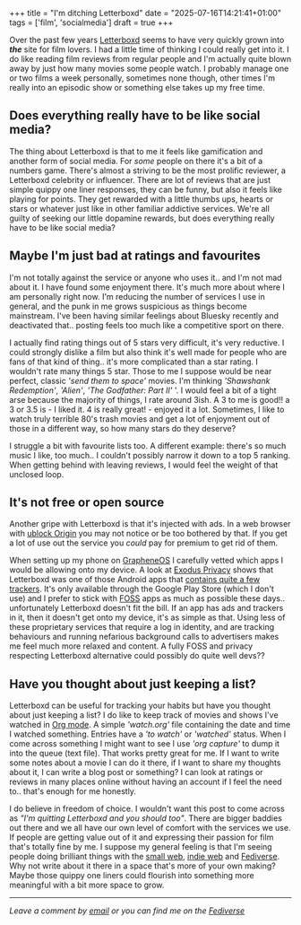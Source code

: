 +++
title = "I'm ditching Letterboxd"
date = "2025-07-16T14:21:41+01:00"
tags = ['film', 'socialmedia']
draft = true
+++

Over the past few years [Letterboxd](https://letterboxd.com/) seems to have very quickly grown into ***the*** site for film lovers. I had a little time of thinking I could really get into it. I do like reading film reviews from regular people and I'm actually quite blown away by just how many movies some people watch. I probably manage  one or two films a week personally, sometimes none though, other times I'm really into an episodic show or something else takes up my free time.

## Does everything really have to be like social media?
The thing about Letterboxd is that to me it feels like gamification and another form of social media. For *some* people on there it's a bit of a numbers game. There's almost a striving to be the most prolific reviewer, a Letterboxd celebrity or influencer. There are lot of reviews that are just simple quippy one liner responses, they can be funny, but also it feels like playing for points. They get rewarded with a little thumbs ups, hearts or stars or whatever just like in other familiar addictive services. We're all guilty of seeking our little dopamine rewards, but does everything really have to be like social media?

## Maybe I'm just bad at ratings and favourites
I'm not totally against the service or anyone who uses it.. and I'm not mad about it. I have found some enjoyment there. It's much more about where I am personally right now. I'm reducing the number of services I use in general, and the punk in me grows suspicious as things become mainstream. I've been having similar feelings about Bluesky recently and deactivated that.. posting feels too much like a competitive sport on there.

I actually find rating things out of 5 stars very difficult, it's very reductive. I could strongly dislike a film but also think it's well made for people who are fans of that kind of thing.. it's more complicated than a star rating. I wouldn't rate many things 5 star. Those to me I suppose would be near perfect, classic *'send them to space'* movies. I'm thinking *'Shawshank Redemption'*, *'Alien'*, *'The Godfather: Part II'* '. I would feel a bit of a tight arse because the majority of things, I rate around 3ish. A 3 to me is good!! a 3 or 3.5 is - I liked it. 4 is really great! - enjoyed it a lot. Sometimes, I like to watch truly terrible 80's trash movies and get a lot of enjoyment out of those in a different way, so how many stars do they deserve?

I struggle a bit with favourite lists too. A different example: there's so much music I like, too much.. I couldn't possibly narrow it down to a top 5 ranking. When getting behind with leaving reviews, I would feel the weight of that unclosed loop.

## It's not free or open source
Another gripe with Letterboxd is that it's injected with ads. In a web browser with [ublock Origin](https://ublockorigin.com/) you may not notice or be too bothered by that. If you get a lot of use out the service you *could* pay for premium to get rid of them.

When setting up my phone on [GrapheneOS](https://grapheneos.org/) I carefully vetted which apps I would be allowing onto my device. A look at [Exodus Privacy](https://exodus-privacy.eu.org/en/) shows that Letterboxd was one of those Android apps that [contains quite a few trackers](https://reports.exodus-privacy.eu.org/en/reports/com.letterboxd.letterboxd/latest/). It's only available through the Google Play Store (which I don't use) and I prefer to stick with [FOSS](https://en.wikipedia.org/wiki/Free_and_open-source_software) apps as much as possible these days.. unfortunately Letterboxd doesn't fit the bill. If an app has ads and trackers in it, then it doesn't get onto my device, it's as simple as that.  Using less of these proprietary services that require a log in identity, and are tracking behaviours and running nefarious background calls to advertisers makes me feel much more relaxed and content. A fully FOSS and privacy respecting Letterboxd alternative could possibly do quite well devs??

## Have you thought about just keeping a list?
Letterboxd can be useful for tracking your habits but have you thought about just keeping a list? I do like to keep track of movies and shows I've watched in [Org mode](https://orgmode.org/). A simple *'watch.org'* file containing the date and time I watched something. Entries have a *'to watch'* or *'watched'* status. When I come across something I might want to see I use *'org capture'* to dump it into the queue (text file). That works pretty great for me. If I want to write some notes about a movie I can do it there, if I want to share my thoughts about it, I can write a blog post or something? I can look at ratings or reviews in many places online without having an account if I feel the need to.. that's enough for me honestly. 

I do believe in freedom of choice. I wouldn't want this post to come across as *"I'm quitting Letterboxd and you should too"*. There are bigger baddies out there and we all have our own level of comfort with the services we use. If people are getting value out of it and expressing their passion for film that's totally fine by me. I suppose my general feeling is that I'm seeing people doing brilliant things with the [small web](https://bearblog.dev/discover/), [indie web](https://powrss.com/index.html) and [Fediverse](https://fedidb.com/welcome). Why not write about it there in a space that's more of your own making? Maybe those quippy one liners could flourish into something more meaningful with a bit more space to grow.


---

*Leave a comment by [email](mailto:bledley@posteo.com) or you can find me on the [Fediverse](https://mastodon.social/@bledley)*
